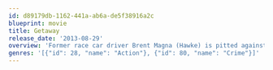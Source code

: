 ```yaml
---
id: d89179db-1162-441a-ab6a-de5f38916a2c
blueprint: movie
title: Getaway
release_date: '2013-08-29'
overview: 'Former race car driver Brent Magna (Hawke) is pitted against the clock. Desperately trying to save the life of his kidnapped wife, Brent commandeers a custom Ford Shelby GT500 Super Snake, taking it and its unwitting owner (Gomez) on a high-speed race against time, at the command of the mysterious villain holding his wife hostage.'
genres: '[{"id": 28, "name": "Action"}, {"id": 80, "name": "Crime"}]'
---
```

